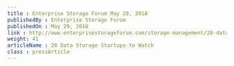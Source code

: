 ```yaml
---
title : Enterprise Storage Forum May 29, 2018
publishedBy : Enterprise Storage Forum
publishedOn : May 29, 2018
link : http://www.enterprisestorageforum.com/storage-management/20-data-storage-startups-to-watch.html
weight: 41
articleName : 20 Data Storage Startups to Watch
class : pressArticle
---
```

